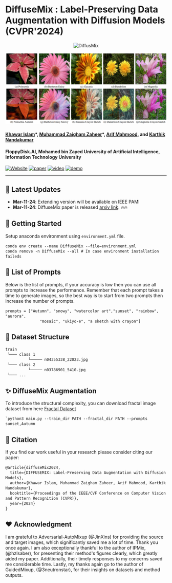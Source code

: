 # DiffuseMix : Label-Preserving Data Augmentation with Diffusion Models (CVPR'2024)
<p align="center">
    <img src="https://i.imgur.com/waxVImv.png" alt="DiffusMix">
</p>

<p align="center">
    <img src="images/diffuseMix_flower102.png" alt="DiffusMix Treasure">
</p>

#### [Khawar Islam](https://www.linkedin.com/in/khawarislam/)\*, [Muhammad Zaigham Zaheer](https://www.linkedin.com/in/zaighamzaheer//)\*, [Arif Mahmood](https://www.linkedin.com/in/arif-mahmood-36875ab1/), and [Karthik Nandakumar](https://www.linkedin.com/in/karthik-nandakumar-5504465/)

#### **FloppyDisk.AI, Mohamed bin Zayed University of Artificial Intelligence, Information Technology University**

[![Website](https://img.shields.io/badge/Project-Website-87CEEB)](https://www.linkedin.com/in/khawarislam/)
[![paper](https://img.shields.io/badge/arXiv-Paper-<COLOR>.svg)](https://www.linkedin.com/in/khawarislam/)
[![video](https://img.shields.io/badge/Video-Presentation-F9D371)](https://www.linkedin.com/in/khawarislam/)
[![demo](https://img.shields.io/badge/-Demo-red)](https://www.linkedin.com/in/khawarislam/)

---

## 📢 Latest Updates
- **Mar-11-24**: Extending version will be available on IEEE PAMI
- **Mar-11-24**: DiffuseMix paper is released [arxiv link](https://www.linkedin.com/in/khawarislam/). 🔥🔥

## 🚀 Getting Started
Setup anaconda environment using `environment.yml` file.

```
conda env create --name DiffuseMix --file=environment.yml
conda remove -n DiffuseMix --all # In case environment installation faileds
```

## 📝 List of Prompts 
Below is the list of prompts, if your accuracy is low then you can use all prompts to increase the performance. Remember that each prompt takes a time to generate images, so the best way is to start from two prompts then increase the number of prompts.

```
prompts = ["Autumn", "snowy", "watercolor art","sunset", "rainbow", "aurora",
               "mosaic", "ukiyo-e", "a sketch with crayon"]
```

## 📁 Dataset Structure
```
train
 └─── class 1
          └───── n04355338_22023.jpg
 └─── class 2
          └───── n03786901_5410.jpg
 └─── ...
```
## ✨ DiffuseMix Augmentation
To introduce the structural complexity, you can download fractal image dataset from here [Fractal Dataset](https://drive.google.com/drive/folders/19xNHNGFv-OChaCazBdMOrwdGRsXy2LPs/)
```
`python3 main.py --train_dir PATH --fractal_dir PATH --prompts sunset,Autumn
```

## 💬 Citation
If you find our work useful in your research please consider citing our paper:
```
@article{diffuseMix2024,
  title={DIFFUSEMIX: Label-Preserving Data Augmentation with Diffusion Models},
  author={Khawar Islam, Muhammad Zaigham Zaheer, Arif Mahmood, Karthik Nandakumar},
  booktitle={Proceedings of the IEEE/CVF Conference on Computer Vision and Pattern Recognition (CVPR)},
  year={2024}
}
```

## ❤️ Acknowledgment
I am grateful to Adversarial-AutoMixup (@JinXins) for providing the source and target images, which significantly saved me a lot of time. Thank you once again. I am also exceptionally thankful to the author of IPMix, (@hzlsaber), for presenting their method's figures clearly, which greatly aided my paper. Additionally, their timely responses to my concerns saved me considerable time. Lastly, my thanks again go to the author of GuidedMixup, (@3neutronstar), for their insights on datasets and method outputs.